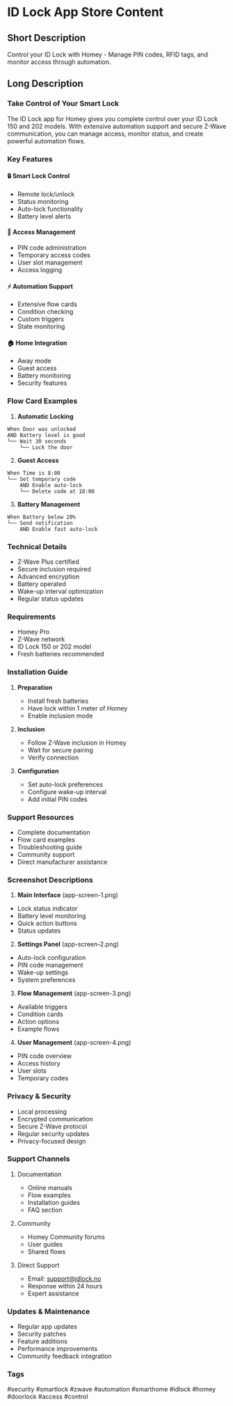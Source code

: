 # ID Lock App Store Content

## Short Description
Control your ID Lock with Homey - Manage PIN codes, RFID tags, and monitor access through automation.

## Long Description

### Take Control of Your Smart Lock
The ID Lock app for Homey gives you complete control over your ID Lock 150 and 202 models. With extensive automation support and secure Z-Wave communication, you can manage access, monitor status, and create powerful automation flows.

### Key Features

#### 🔒 Smart Lock Control
- Remote lock/unlock
- Status monitoring
- Auto-lock functionality
- Battery level alerts

#### 👥 Access Management
- PIN code administration
- Temporary access codes
- User slot management
- Access logging

#### ⚡ Automation Support
- Extensive flow cards
- Condition checking
- Custom triggers
- State monitoring

#### 🏠 Home Integration
- Away mode
- Guest access
- Battery monitoring
- Security features

### Flow Card Examples

1. **Automatic Locking**
```plain
When Door was unlocked
AND Battery level is good
└── Wait 30 seconds
    └── Lock the door
```

2. **Guest Access**
```plain
When Time is 8:00
└── Set temporary code
    AND Enable auto-lock
    └── Delete code at 18:00
```

3. **Battery Management**
```plain
When Battery below 20%
└── Send notification
    AND Enable fast auto-lock
```

### Technical Details

- Z-Wave Plus certified
- Secure inclusion required
- Advanced encryption
- Battery operated
- Wake-up interval optimization
- Regular status updates

### Requirements

- Homey Pro
- Z-Wave network
- ID Lock 150 or 202 model
- Fresh batteries recommended

### Installation Guide

1. **Preparation**
   - Install fresh batteries
   - Have lock within 1 meter of Homey
   - Enable inclusion mode

2. **Inclusion**
   - Follow Z-Wave inclusion in Homey
   - Wait for secure pairing
   - Verify connection

3. **Configuration**
   - Set auto-lock preferences
   - Configure wake-up interval
   - Add initial PIN codes

### Support Resources

- Complete documentation
- Flow card examples
- Troubleshooting guide
- Community support
- Direct manufacturer assistance

### Screenshot Descriptions

1. **Main Interface** (app-screen-1.png)
- Lock status indicator
- Battery level monitoring
- Quick action buttons
- Status updates

2. **Settings Panel** (app-screen-2.png)
- Auto-lock configuration
- PIN code management
- Wake-up settings
- System preferences

3. **Flow Management** (app-screen-3.png)
- Available triggers
- Condition cards
- Action options
- Example flows

4. **User Management** (app-screen-4.png)
- PIN code overview
- Access history
- User slots
- Temporary codes

### Privacy & Security

- Local processing
- Encrypted communication
- Secure Z-Wave protocol
- Regular security updates
- Privacy-focused design

### Support Channels

1. Documentation
   - Online manuals
   - Flow examples
   - Installation guides
   - FAQ section

2. Community
   - Homey Community forums
   - User guides
   - Shared flows

3. Direct Support
   - Email: support@idlock.no
   - Response within 24 hours
   - Expert assistance

### Updates & Maintenance

- Regular app updates
- Security patches
- Feature additions
- Performance improvements
- Community feedback integration

### Tags
#security #smartlock #zwave #automation #smarthome #idlock #homey #doorlock #access #control
